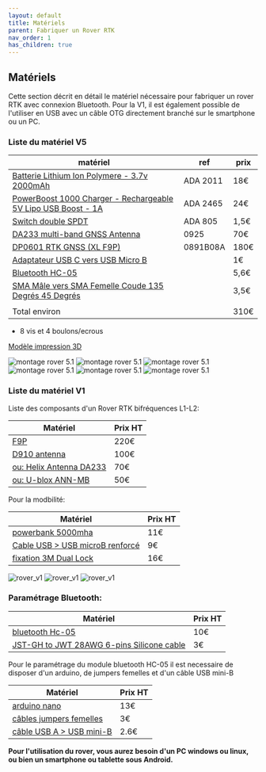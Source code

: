 ```yaml
---
layout: default
title: Matériels
parent: Fabriquer un Rover RTK
nav_order: 1
has_children: true
---
```


## Matériels

Cette section décrit en détail le matériel nécessaire pour fabriquer un rover RTK avec connexion Bluetooth. 
Pour la V1, il est également possible de l'utiliser en USB avec un câble OTG directement branché sur le smartphone ou un PC.

### Liste du matériel V5

|matériel|ref|prix|
|---|---|---|
|[Batterie Lithium Ion Polymere - 3.7v 2000mAh](https://boutique.semageek.com/fr/533-batterie-lithium-ion-polymere-37v-2000mah-3002958281613.html)|ADA 2011|18€|
|[PowerBoost 1000 Charger - Rechargeable 5V Lipo USB Boost - 1A](https://boutique.semageek.com/fr/1405-powerboost-1000-charger-rechargeable-5v-lipo-usb-boost-1a-3009227033751.html?search_query=PowerBoost+1000+Charger+-+Rechargeable+5V+Lipo+USB+Boost&results=113)|ADA 2465|24€|
|[Switch double SPDT](https://boutique.semageek.com/fr/468-switch-double-spdt-3006504205436.html?search_query=SPDT&results=7)|ADA 805|1,5€|
|[DA233 multi-band GNSS Antenna](https://store-drotek.com/925-da233.html)|0925|70€|
|[DP0601 RTK GNSS (XL F9P)](https://store-drotek.com/891-rtk-zed-f9p-gnss.html)| 0891B08A| 180€|
|[Adaptateur USB C vers USB Micro B](https://www.amazon.fr/GeekerChip-Pi%C3%A8ces-Adaptateur-Femelle-Galaxy/dp/B08F9S9H4K/ref=psdc_2908498031_t3_B08WM1ZFZR)||1€|
|[Bluetooth HC-05](https://www.amazon.fr/gp/product/B07BHRG9KB/ref=ppx_yo_dt_b_asin_title_o04_s01?ie=UTF8&psc=1)||5,6€|
|[SMA Mâle vers SMA Femelle Coude 135 Degrés 45 Degrés](https://www.amazon.fr/WE-WHLL-connecteur-Adaptateur-biseaut%C3%A9-Lunettes/dp/B08QCDL774/ref=sr_1_10?__mk_fr_FR=%C3%85M%C3%85%C5%BD%C3%95%C3%91&crid=OM175088RFS6&keywords=SMA+M%C3%A2le+SMA+Femelle+45%C2%B0&qid=1635941613&sprefix=sma+m%C3%A2le+sma+femelle+45+%2Caps%2C74&sr=8-10)||3,5€|
| | | |
|Total environ| |310€|

+ 8 vis et 4 boulons/ecrous

[Modèle impression 3D](https://www.prusaprinters.org/fr/prints/90252-gnss-rtk-v51)

![montage rover 5.1](https://jancelin.github.io/docs-centipedeRTK/assets/images/montage_rover/19-rover_v5-1.jpg)
![montage rover 5.1](https://jancelin.github.io/docs-centipedeRTK/assets/images/montage_rover/20-rover_v5-1.jpg)
![montage rover 5.1](https://jancelin.github.io/docs-centipedeRTK/assets/images/montage_rover/21-rover_v5-1.jpg)
![montage rover 5.1](https://jancelin.github.io/docs-centipedeRTK/assets/images/montage_rover/22-rover_v5-1.jpg)
![montage rover 5.1](https://jancelin.github.io/docs-centipedeRTK/assets/images/montage_rover/23-rover_v5-1.jpg)
![montage rover 5.1](https://jancelin.github.io/docs-centipedeRTK/assets/images/montage_rover/24-rover_v5-1.jpg)

### Liste du matériel V1

Liste des composants d'un Rover RTK bifréquences L1-L2:

|Matériel|Prix HT|
|--------|----|
|[F9P](https://store-drotek.com/891-rtk-zed-f9p-gnss.html)|220€|
|[D910 antenna](https://store.drotek.com/da-910-multiband-gnss-antenna) |100€|
|[ou: Helix Antenna DA233](https://store-drotek.com/925-da233.html)|70€|
|[ou: U-blox ANN-MB](https://store-drotek.com/909-u-blox-ann-mb-multi-band-antenna.html)|50€|

Pour la modbilité:

|Matériel|Prix HT|
|--------|----|
|[powerbank 5000mha](https://www.amazon.fr/gp/product/B082PMBWRZ/ref=ppx_yo_dt_b_asin_title_o00_s00?ie=UTF8&psc=1)|11€|
|[Cable USB > USB microB renforcé](https://www.amazon.fr/gp/product/B01LXCA1GJ/ref=ppx_yo_dt_b_asin_title_o01_s00?ie=UTF8&psc=1)|9€|
|[fixation 3M Dual Lock](https://www.amazon.fr/3M-Syst%C3%A8me-fixation-pliable-transparent/dp/B00LZRLYYI/ref=psdc_1854612031_t2_B081FF3BM6)|16€|

![rover_v1](https://media.prusaprinters.org/media/prints/47974/images/478167_de7536d7-3302-4f26-847e-72f3065b7113/thumbs/cover/160x160/jpg/img_20201202_124011.jpg)
![rover_v1](https://media.prusaprinters.org/media/prints/47974/images/478171_e2e97adf-dabc-4881-81d7-b335c65ac2db/thumbs/cover/160x160/jpg/img_20201202_124917.jpg)
![rover_v1](https://media.prusaprinters.org/media/prints/47974/images/478179_d74c9516-950c-4d3e-82f2-4cf2c9d587ba/thumbs/cover/160x160/jpg/img_20201202_125714.jpg)

### Paramétrage Bluetooth: 

|Matériel|Prix HT|
|--------|----|
|[bluetooth Hc-05](https://www.amazon.fr/DSD-TECH-HC-05-Pass-through-Communication/dp/B01G9KSAF6/ref=sr_1_1_sspa?__mk_fr_FR=%C3%85M%C3%85%C5%BD%C3%95%C3%91&dchild=1&keywords=hc-05&qid=1586875187&s=computers&sr=1-1-spons&psc=1&spLa=ZW5jcnlwdGVkUXVhbGlmaWVyPUFTNVVYWUlSTThRMjgmZW5jcnlwdGVkSWQ9QTAzNzQ3MzMzUU5UWkZWSzdYRFJRJmVuY3J5cHRlZEFkSWQ9QTA5MDQwNTE0UElCRFlMNTQ1MDMmd2lkZ2V0TmFtZT1zcF9hdGYmYWN0aW9uPWNsaWNrUmVkaXJlY3QmZG9Ob3RMb2dDbGljaz10cnVl)|10€| 
|[JST-GH to JWT 28AWG 6-pins Silicone cable](https://store-drotek.com/831-jst-gh-to-jwt-28awg-6pins-cable.html)|3€|

Pour le paramétrage du module bluetooth HC-05 il est necessaire de disposer d'un arduino, de jumpers femelles et d'un câble USB mini-B

|Matériel|Prix HT|
|--------|----|
|[arduino nano](https://fr.rs-online.com/web/p/arduino/6961667)|13€|
|[câbles jumpers femelles](https://fr.rs-online.com/web/p/kit-de-cables-dupont/7916450/)|3€|
|[câble USB A > USB mini-B](https://fr.rs-online.com/web/p/cables-usb/1862803/)|2.6€|

**Pour l'utilisation du rover, vous aurez besoin d'un PC windows ou linux, ou bien un smartphone ou tablette sous Android.**


































